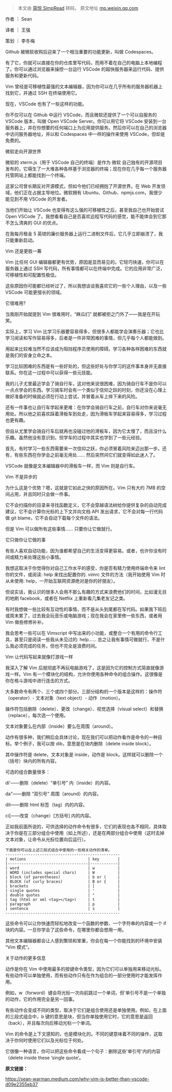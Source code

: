 > 本文由 [简悦 SimpRead](http://ksria.com/simpread/) 转码， 原文地址 [mp.weixin.qq.com](https://mp.weixin.qq.com/s/J5dKfHKDQ-uhdQ_5AyeHuA)

作者 ｜ Sean  

译者 ｜ 王强

策划 ｜ 李冬梅

Github 被微软收购后迎来了一个相当重要的功能更新，叫做 Codespaces。

有了它，你就可以直接在你的仓库里写代码，而用不着在自己的电脑上本地编程了。你可以通过浏览器来操控一台运行 VSCode 的超快服务器来运行代码、提供服务和更新代码。

Vim 曾经是可移植性最强的文本编辑器，因为你可以在几乎所有的服务器机器上找到它，并通过 SSH 在终端使用它。

现在，VSCode 也有了一些这样的功能。

你不仅可以在 Github 中运行 VSCode，而且微软还提供了一个可以自服务的 VSCode 版本，叫做 Open VSCode Server。你可以用它将 VSCode 安装到一台服务器上，并在你想要的任何端口上为应用提供服务。然后你可以在自己的浏览器中访问服务器地址，并以和 Codespaces 中一样的操作来使用 VSCode，但却是免费的。

微软走向开源世界

微软的 xterm.js（用于 VSCode 自己的终端）是作为 微软 自己独有的开源项目发布的，它萌生了一大堆各种各样基于浏览器的终端；现在你在几乎每一个服务器托管网站上都能找到一个终端。

这家公司曾长期反对开源模式，但如今他们已经拥抱了开源世界。在 Web 开发领域，他们正在占据主导地位。微软拥有 Ubuntu、Github、npmjs.com，我很少能见到不用 VSCode 的开发者。

当他们开始让 VSCode 也变得有这么强的可移植性之后，甚至我自己也开始尝试 Open VSCode 了。我想看看自己是否喜欢远程写代码的感觉，能不能体会到它那不怎么清爽的 GUI 的优点。

在我每月租金 5 英镑的廉价服务器上运行二进制文件后，它几乎立即崩溃了，我只能重新启动。

Vim 还是更胜一筹

Vim 比任何 GUI 编辑器都更有优势，原因是显而易见的。它轻巧快速，你可以在服务器上通过 SSH 写代码，所有事情都可以在终端中完成。它的应用非常广泛，可移植性和可配置性极佳。

这些原因你可能都已经听过了，所以我想谈谈我喜欢它的一些个人理由，以及一些 VSCode 可能更擅长的领域。

它很难用?

当我刚开始就提到 Vim 很难用时，“麻瓜们” 就都被拒之门外了——我是在开玩笑。

实际上，学习 Vim 比学习乐器要容易得多，但很多人都能学会演奏乐器；它也比学习阅读和写作容易得多，后者是一件非常困难的事情，但几乎每个人都能做到。

用起来比较难当然不应该成为阻挡程序员使用的障碍。学习各种各样困难的东西就是我们的安身立命之本。

学习比较困难的东西是有一些好处的，但这些好处与你学习的这件事本身并无直接联系。你在这一过程中可以获得一些元技能。

我的儿子尤里最近学会了骑自行车，这对他来说很困难，因为骑自行车不是你可以一点点学会的东西。学习骑车时会有一个类似于信仰之跃的时刻，你还没在心理上做好准备的时候就必须在行动上尝试，并冒着从车上摔下来的风险。

还有一件事也让自行车学起来更难：在你学会骑自行车之前，自行车对你来说毫无用处。所以他之前喜欢踩着滑板车到处走，因为滑板车学起来容易得多，学习过程也更有趣。

但自从尤里学会骑自行车后就再也没碰过他的滑板车，因为它太慢了，而且没什么乐趣。虽然他没有意识到，但学车的过程中其实也学到了一些元经验。

首先，有时学习一些东西需要来一次信仰之跃，你必须冒着风险来迈出那一步。还有，有些东西在你学会之前毫无用处...... 然后突然间它们就变得如此迷人了。

VSCode 就像是文本编辑器中的滑板车一样，而 Vim 则是自行车。

Vim 不是异步的

为什么这是个优势？嗯，这就是它如此之快的原因所在。Vim 只有大约 7MB 的空间占用，并且同时只会做一件事。

它不会扫描你的目录来寻找函数定义，它不会穿越语法树给你提供复杂的自动完成建议，它不会计算你光标的上下文并向文档 API 发出请求，它不会对每一行代码做 git blame，它不会自动下载每个文件的语法。

但是 Vim 可以做所有这些事情...... 只要你让它做就行。

它只做你让它做的事

有些人喜欢自动功能，因为谁都希望自己的生活变得更容易。或者，也许你没有时间或精力来处理这些小事情。

我想这取决于你觉得你对自己工作水平的感受，你是否有精力使用终端命令来 lint 你的文件，或阅读: help 来找出配置你的. vimrc 文件的方法（我开始使用 Vim 时从未使用: help，一开始互联网资源绝对是你的好朋友）。

但说实话，我认识的很多人会用不那么有趣的方式来浪费他们的时间，比如漫无目的地刷 facebook，或者在 Netflix 上重新看几集老友记之类。

有时我想做一些比较有互动性的事情，而不是从头到尾都在写代码。如果我下班后或周末累了，过去我会玩音乐或电脑游戏；现在我会在家里修一些东西，或者用 Vim 做些修修补补。

我会思考一些可以在 Vimscript 中写出来的小功能，或整合一个有用的命令行工具，甚至只是阅读一些我从未见过的: help…… 总之让我有事情可做就行，不是什么我必须完成的任务，但也不完全是浪费时间。

Vim 让代码写起来就像打游戏一样

我深入了解 Vim 后就彻底不再玩电脑游戏了，这是因为它的控制方式简直就像游戏一样。Vim 有一个模块化的结构，允许你使用各种命令的组合操作。这很像是你在格斗游戏中进行连击的方式。

大多数命令有两个、三个或四个部分。三部分结构的一个版本是这样的：操作符（operator）- 文本对象（text object）- 动作（motion）。

操作符包括删除（delete）、更改（change）、视觉选择（visual select）和替换（replace），每次选一个使用。

文本对象要么在内部（inside）要么在周围（around）。

动作有很多种，我们稍后会具体讨论，现在我们可以把动作看作是命令的一种目标。举个例子，我可以按 dib，意思是在块内删除（delete inside block）。

其中操作符是 delete，文本对象是 inside，动作是 block。这样就可以删除一个（括号）块内的所有内容。

可选的组合数量很多：

di'——删除（delete）“单引号” 内（inside）的内容。

da"——删除 “双引号” 周围（around）的内容。

dit——删除 html 标签（tag）内的内容。

ci[——改变（change）[方括号] 内的内容。

正如我前面所说的，可供选择的动作命令有很多，它们的表现也各不相同，具体取决于你是在三部分组合中使用（如上所述），还是在两部分组合中使用（这时去掉文本对象，让命令从光标位置向后运行）。

```
下面是你可以在上述三段式组合中使用的一些相关动作的清单。
--------------------------------------------------
| motions                           | key        |
|-----------------------------------|------------|
| word                              | w          |
| WORD (includes special chars)     | W          |
| block (of parentheses)            | b or (     |
| BLOCK (of curly braces)           | B or {     |
| brackets                          | [          |
| single quotes                     | '          |
| double quotes                     | "          |
| tag (html or xml <tag></tag>)     | t          |
| paragraph                         | p          |
| sentence                          | s          |
--------------------------------------------------

```

这些命令可以让你快速而轻松地改变一个函数的参数、一个字符串的内容或一个 if 块的内容。一旦你学会了这些命令，在哪里你都会想用一用。

其他文本编辑器都会让人感到繁琐和笨重，你会在每一个你能找到的环境中安装 “Vim 模式”。

关于动作的更多信息

动作是你在 Vim 中使用最多的按键命令类型，因为它们可以单独用来移动光标。有些动作可以单独使用，而有些动作只有在作为组合的一部分使用时才能发挥作用。

例如，w（forword）键会将光标一次向前跳过一个单词，但'单引号不是一个单独的动作，它的作用完全是另一回事。

有些动作会变成不同的类型，取决于它们是组合使用还是单独使用。例如，在上面的三段式组合中，b 键的意思是块，但当你单独使用它时，它的意思是返回（back），并且每次向后移动光标一个单词。

Vim 的命令是上下文感知的，也是模块化的。不同的键意味着不同的操作，这取决于你何时使用它们以及光标位于何处。

它很像一种语言，你可以把这些命令看成一个句子：删除这些'单引号'内的内容（delete inside these ‘single quote’。

**原文链接：**

https://sean-warman.medium.com/why-vim-is-better-than-vscode-d09e2355eb37